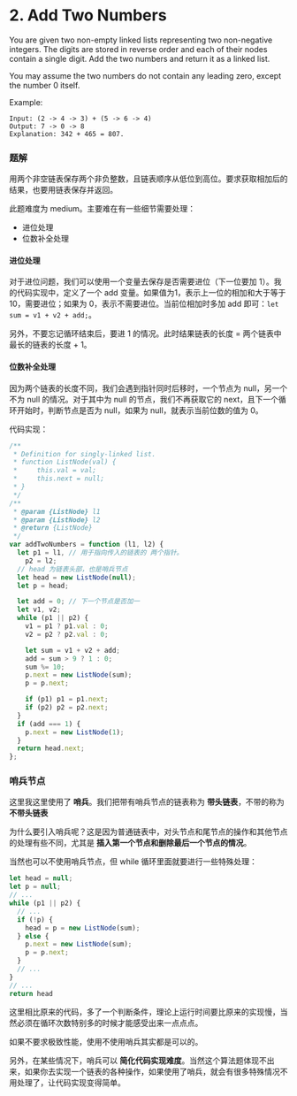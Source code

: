 
# 2. Add Two Numbers

You are given two non-empty linked lists representing two non-negative integers. The digits are stored in reverse order and each of their nodes contain a single digit. Add the two numbers and return it as a linked list.

You may assume the two numbers do not contain any leading zero, except the number 0 itself.

Example:

```
Input: (2 -> 4 -> 3) + (5 -> 6 -> 4)
Output: 7 -> 0 -> 8
Explanation: 342 + 465 = 807.
```

### 题解

用两个非空链表保存两个非负整数，且链表顺序从低位到高位。要求获取相加后的结果，也要用链表保存并返回。

此题难度为 medium。主要难在有一些细节需要处理：

- 进位处理
- 位数补全处理

#### 进位处理

对于进位问题，我们可以使用一个变量去保存是否需要进位（下一位要加 1）。我的代码实现中，定义了一个 add 变量。如果值为1，表示上一位的相加和大于等于10，需要进位；如果为 0，表示不需要进位。当前位相加时多加 add 即可：`let sum = v1 + v2 + add;`。

另外，不要忘记循环结束后，要进 1 的情况。此时结果链表的长度 = 两个链表中最长的链表的长度 + 1。

#### 位数补全处理

因为两个链表的长度不同，我们会遇到指针同时后移时，一个节点为 null，另一个不为 null 的情况。对于其中为 null 的节点，我们不再获取它的 next，且下一个循环开始时，判断节点是否为 null，如果为 null，就表示当前位数的值为 0。

代码实现：

```js
/**
 * Definition for singly-linked list.
 * function ListNode(val) {
 *     this.val = val;
 *     this.next = null;
 * }
 */
/**
 * @param {ListNode} l1
 * @param {ListNode} l2
 * @return {ListNode}
 */
var addTwoNumbers = function (l1, l2) {
  let p1 = l1, // 用于指向传入的链表的 两个指针。
    p2 = l2;
  // head 为链表头部，也是哨兵节点
  let head = new ListNode(null);
  let p = head;

  let add = 0; // 下一个节点是否加一
  let v1, v2;
  while (p1 || p2) {
    v1 = p1 ? p1.val : 0;
    v2 = p2 ? p2.val : 0;

    let sum = v1 + v2 + add;
    add = sum > 9 ? 1 : 0;
    sum %= 10;
    p.next = new ListNode(sum);
    p = p.next;

    if (p1) p1 = p1.next;
    if (p2) p2 = p2.next;
  }
  if (add === 1) {
    p.next = new ListNode(1);
  }
  return head.next;
};
```

### 哨兵节点

这里我这里使用了 **哨兵**。我们把带有哨兵节点的链表称为 **带头链表**，不带的称为 **不带头链表**

为什么要引入哨兵呢？这是因为普通链表中，对头节点和尾节点的操作和其他节点的处理有些不同，尤其是 **插入第一个节点和删除最后一个节点的情况**。

当然也可以不使用哨兵节点，但 while 循环里面就要进行一些特殊处理：

```js
let head = null;
let p = null;
// ...
while (p1 || p2) {
  // ...
  if (!p) {
    head = p = new ListNode(sum);
  } else {
    p.next = new ListNode(sum);
    p = p.next;
  }
  // ...
}
// ...
return head
```

这里相比原来的代码，多了一个判断条件，理论上运行时间要比原来的实现慢，当然必须在循环次数特别多的时候才能感受出来一点点点。

如果不要求极致性能，使用不使用哨兵其实都是可以的。

另外，在某些情况下，哨兵可以 **简化代码实现难度**。当然这个算法题体现不出来，如果你去实现一个链表的各种操作，如果使用了哨兵，就会有很多特殊情况不用处理了，让代码实现变得简单。